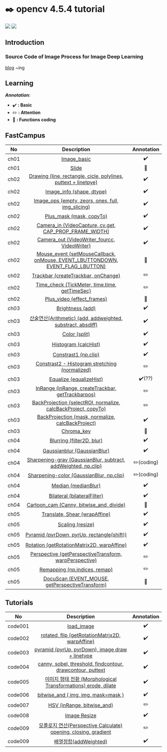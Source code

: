 # ✒️ opencv 4.5.4 tutorial
[![](https://img.shields.io/badge/opencv-v4.5.4-orange.svg)](https://opencv.org/) [![](https://img.shields.io/badge/opencv-tutorial-brightgreen.svg)](https://docs.opencv.org/4.0.0/d9/df8/tutorial_root.html)

## Introduction
### Source Code of Image Process for Image Deep Learning
[blog](https://cord-ai.tistory.com/) ~ing

## Learning
***Annotation:***
- ✔️  **: Basic**
- ✏️  **: Attention**
- 🎯  **: Functions coding**

## FastCampus
No    | Description   | Annotation
:--------: | :--------: | :--------:
ch01 | [Image_basic](Fastcampus/ch01/ch01_basic.ipynb)   | ✔️
ch01 | [Slide](Fastcampus/ch01/slide.py)   | 🎯
ch02 | [Drawing (line, rectangle, cicle, polylines, puttext + linetpye)](Fastcampus/ch02/drawing.py)   | ✔️
ch02 | [Image_info (shape, dtype)](Fastcampus/ch02/img_info.py)   | ✔️
ch02 | [Image_ops (empty, zeors, ones, full, img_slicing)](Fastcampus/ch02/img_ops.py)   | ✔️
ch02 | [Plus_mask (mask, copyTo)](Fastcampus/ch02/plus_mask.py)   | ✔️
ch02 | [Camera_in (VideoCapture, cv.get, CAP_PROP_FRAME_WIDTH)](Fastcampus/ch02/mouse_event.py)   | ✔️
ch02 | [Camera_out (VideoWriter_fourcc, VideoWriter)](Fastcampus/ch02/camera_in.py)   | ✔️
ch02 | [Mouse_event (setMouseCallback, onMouse, EVENT_LBUTTONDOWN, EVENT_FLAG_LBUTTON)](Fastcampus/ch02/mouse_event.py)   | 🎯
ch02 | [Trackbar (createTrackbar, onChange)](Fastcampus/ch02/trackbar.py)   | ✏️
ch02 | [Time_check (TickMeter, time.time, getTimeSec)](Fastcampus/ch02/time_check.py)   | ✏️
ch02 | [Plus_video (effect_frames)](Fastcampus/ch02/plus_video.py)   | 🎯
ch03 | [Brightness (add)](Fastcampus/ch03/brightness.py)    |✔️
ch03 | [산술연산(Arithmetic) (add, addweighted, substract, absdiff)](Fastcampus/ch03/arithmetic.py)    |✔️
ch03 | [Color (split)](Fastcampus/ch03/color.py)    |✔️
ch03 | [Histogram (calcHist)](Fastcampus/ch03/histogram.py)    | ✔️
ch03 | [Constrast1 (np.clip)](Fastcampus/ch03/contrast1.py)    | ✔️
ch03 | [Constrast2 - Histogram stretching (normalized)](Fastcampus/ch03/contrast2.py)    | ✏️
ch03 | [Equalize (equalizeHist)](Fastcampus/ch03/equalize.py)    | ✔️(??)
ch03 | [InRange (inRange, createTrackbar, getTrackbarpos)](Fastcampus/ch03/inrange.py)    | ✏️
ch03 | [BackProjection (selectROI, normalize, calcBackProject, copyTo)](Fastcampus/ch03/backproject1.py)    | ✏️
ch03 | [BackProjection (mask, normalize, calcBackProject)](Fastcampus/ch03/backproj2.py)    | ✔️
ch03 | [Chroma_key](Fastcampus/ch03/chroma_key.py)    | 🎯
ch04 | [Blurring (filter2D, blur)](Fastcampus/ch04/blurring.py)    | ✔️
ch04 | [Gaussianblur (GaussianBlur)](Fastcampus/ch04/gaussian.py)    | ✔️
ch04 | [Sharpening-gray (GaussianBlur, subtract, addWeighted, np.clip)](Fastcampus/ch04/sharpening1.py)    | ✏️(coding)
ch04 | [Sharpening-color (GaussianBlur, np.clip)](Fastcampus/ch04/sharpening2.py)    | ✏️(coding)
ch04 | [Median (medianBlur)](Fastcampus/ch04/median.py)    | ✔️
ch04 | [Bilateral (bilateralFilter)](Fastcampus/ch04/bilateral.py)    | ✔️
ch04 | [Cartoon_cam (Canny, bitwise_and, divide)](Fastcampus/ch04/cartoon_cam.py)    | 🎯
ch05 | [Translate, Shear (wrapAffine)](Fastcampus/ch05/translate.py)    | ✔️
ch05 | [Scaling (resize)](Fastcampus/ch05/scaling.py)    | ✔️
ch05 | [Pyramid (pyrDown, pyrUp, rectangle(shift))](Fastcampus/ch05/pyramid.py)    | ✔️
ch05 | [Rotation (getRotationMatrix2D, warpAffine)](Fastcampus/ch05/rotaion.py)    | ✔️
ch05 | [Perspective (getPerspectiveTransform, warpPerspective)](Fastcampus/ch05/perspective.py)    | ✏️
ch05 | [Remapping (np.indices, remap)](Fastcampus/ch05/remapping.py)    | ✏️
ch05 | [DocuScan (EVENT_MOUSE, getPerspectiveTransform)](Fastcampus/ch05/docuscan.py)    | 🎯



## Tutorials
No    | Description   | Annotation
:--------: | :----------------: | :--------:
code001 | [load_image](tutorials/code001/code001.py) | ✔️
code002 | [rotated, flip (getRotationMatrix2D, warpAffine)](tutorials/code002/code002.py) | ✔️
code003 | [pyramid (pyrUp, pyrDown), image draw + linetype](tutorials/code003/code003.py) | ✔️
code004 | [canny, sobel, threshold, findcontour, drawcontour, puttext](tutorials/code004/code004.py) | ✔️
code005 | [이미지 형태 전환 (Morphological Transformations) erode, dilate](tutorials/code005/code005.py) | ✔️
code006 | [bitwise_and ( img, img, mask=mask )](tutorials/code006/code006.py) | ✔️
code007 | [HSV (inRange, bitwise_and)](tutorials/code007/code007.py) | ✏️
code008 | [Image Resize](tutorials/code008/code008.py) | ✔️
code009 | [모폴로지 연산(Perspective Calculate) opening, closing, gradient](tutorials/code009/code009.py) | ✏️
code009 | [배열정합(addWeighted)](tutorials/code010/code010.py) | ✔️
